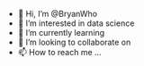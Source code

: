 - 👋 Hi, I’m @BryanWho
- 👀 I’m interested in data science
- 🌱 I’m currently learning 
- 💞️ I’m looking to collaborate on 
- 📫 How to reach me ...

<!---
BryanWho/BryanWho is a ✨ special ✨ repository because its `README.md` (this file) appears on your GitHub profile.
You can click the Preview link to take a look at your changes.
--->

